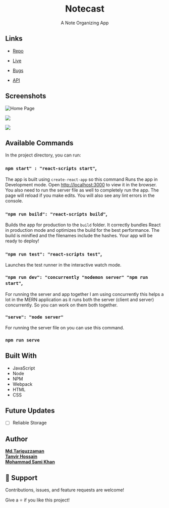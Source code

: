 <h1 align="center">Notecast</h1>

<p align="center">A Note Organizing App</p>

## Links

- [Repo](https://github.com/Team-Ente/Notecast "Notecast Repo")

- [Live](<Homepage url> "Live View")

- [Bugs](https://github.com/Team-Ente/Notecast/issues "Issues Page")

- [API](<API Link> "API")

## Screenshots

![Home Page](/screenshots/1.png "Home Page")

![](/screenshots/2.png)

![](/screenshots/3.png)

## Available Commands

In the project directory, you can run:

### `npm start" : "react-scripts start"`,

The app is built using `create-react-app` so this command Runs the app in Development mode.
Open [http://localhost:3000](http://localhost:3000) to view it in the browser. You also need to run the server file as
well to completely run the app. The page will reload if you make edits. You will also see any lint errors in the
console.

### `"npm run build": "react-scripts build"`,

Builds the app for production to the `build` folder. It correctly bundles React in production mode and optimizes the
build for the best performance. The build is minified and the filenames include the hashes. Your app will be ready to
deploy!

### `"npm run test": "react-scripts test"`,

Launches the test runner in the interactive watch mode.

### `"npm run dev": "concurrently "nodemon server" "npm run start"`,

For running the server and app together I am using concurrently this helps a lot in the MERN application as it runs both
the server (client and server) concurrently. So you can work on them both together.

### `"serve": "node server"`

For running the server file on you can use this command.

### `npm run serve`

## Built With

- JavaScript
- Node
- NPM
- Webpack
- HTML
- CSS

## Future Updates

- [ ] Reliable Storage

## Author

[**Md.Tariquzzaman**](https://github.com/Tariquzzaman-faisal "Md. Tariquzzaman")<br>
[**Tanvir Hossain**](https://github.com/Trex1102 "Tanvir Hossain")<br>
[**Mohammad Sami Khan**](https://github.com/SamiKhan-cse19 "Mohammad Sami Khan")

## 🤝 Support

Contributions, issues, and feature requests are welcome!

Give a ⭐️ if you like this project!
